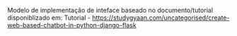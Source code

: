 Modelo de implementação de inteface baseado no documento/tutorial disponiblizado em:
Tutorial - https://studygyaan.com/uncategorised/create-web-based-chatbot-in-python-django-flask
